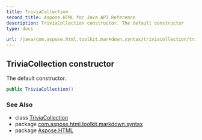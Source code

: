```yaml
---
title: TriviaCollection
second_title: Aspose.HTML for Java API Reference
description: TriviaCollection constructor. The default constructor
type: docs

url: /java/com.aspose.html.toolkit.markdown.syntax/triviacollection/triviacollection/
---
```

## TriviaCollection constructor

The default constructor.

```java
public TriviaCollection()
```

### See Also

* class [TriviaCollection](../)
* package [com.aspose.html.toolkit.markdown.syntax](../../../com.aspose.html.toolkit.markdown.syntax/)
* package [Aspose.HTML](../../../)

